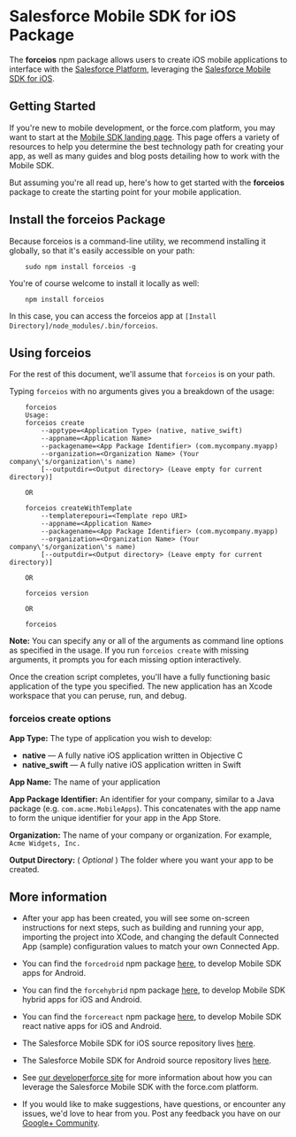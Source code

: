 # Salesforce Mobile SDK for iOS Package

The **forceios** npm package allows users to create iOS mobile applications to interface with the [Salesforce Platform](http://www.salesforce.com/platform/overview/), leveraging the [Salesforce Mobile SDK for iOS](https://github.com/forcedotcom/SalesforceMobileSDK-iOS).

## Getting Started

If you're new to mobile development, or the force.com platform, you may want to start at the [Mobile SDK landing page](http://wiki.developerforce.com/page/Mobile_SDK).  This page offers a variety of resources to help you determine the best technology path for creating your app, as well as many guides and blog posts detailing how to work with the Mobile SDK.

But assuming you're all read up, here's how to get started with the **forceios** package to create the starting point for your mobile application.

## Install the forceios Package

Because forceios is a command-line utility, we recommend installing it globally, so that it's easily accessible on your path:

        sudo npm install forceios -g

You're of course welcome to install it locally as well:

        npm install forceios

In this case, you can access the forceios app at `[Install Directory]/node_modules/.bin/forceios`.

## Using forceios

For the rest of this document, we'll assume that `forceios` is on your path.

Typing `forceios` with no arguments gives you a breakdown of the usage:

        forceios
        Usage:
        forceios create
            --apptype=<Application Type> (native, native_swift)
            --appname=<Application Name>
            --packagename=<App Package Identifier> (com.mycompany.myapp)
            --organization=<Organization Name> (Your company\'s/organization\'s name)
            [--outputdir=<Output directory> (Leave empty for current directory)]

        OR

        forceios createWithTemplate
            --templaterepouri=<Template repo URI> 
            --appname=<Application Name>
            --packagename=<App Package Identifier> (com.mycompany.myapp)
            --organization=<Organization Name> (Your company\'s/organization\'s name)
            [--outputdir=<Output directory> (Leave empty for current directory)]

        OR

        forceios version

        OR

        forceios

**Note:** You can specify any or all of the arguments as command line options as specified in the usage.  If you run `forceios create` with missing arguments, it prompts you for each missing option interactively.

Once the creation script completes, you'll have a fully functioning basic application of the type you specified.  The new application has an Xcode workspace that you can peruse, run, and debug.

### forceios create options

**App Type:** The type of application you wish to develop:

- **native** — A fully native iOS application written in Objective C
- **native\_swift** — A fully native iOS application written in Swift

**App Name:** The name of your application

**App Package Identifier:** An identifier for your company, similar to a Java package (e.g. `com.acme.MobileApps`).  This concatenates with the app name to form the unique identifier for your app in the App Store.

**Organization:** The name of your company or organization.  For example, `Acme Widgets, Inc.`

**Output Directory:** \( *Optional* \) The folder where you want your app to be created.

## More information

- After your app has been created, you will see some on-screen instructions for next steps, such as building and running your app, importing the project into XCode, and changing the default Connected App (sample) configuration values to match your own Connected App.

- You can find the `forcedroid` npm package [here](https://npmjs.org/package/forcedroid), to develop Mobile SDK apps for Android.

- You can find the `forcehybrid` npm package [here](https://npmjs.org/package/forcehybrid), to develop Mobile SDK hybrid apps for iOS and Android.

- You can find the `forcereact` npm package [here](https://npmjs.org/package/forcereact), to develop Mobile SDK react native apps for iOS and Android.

- The Salesforce Mobile SDK for iOS source repository lives [here](https://github.com/forcedotcom/SalesforceMobileSDK-iOS).

- The Salesforce Mobile SDK for Android source repository lives [here](https://github.com/forcedotcom/SalesforceMobileSDK-Android).

- See [our developerforce site](http://wiki.developerforce.com/page/Mobile_SDK) for more information about how you can leverage the Salesforce Mobile SDK with the force.com platform.

- If you would like to make suggestions, have questions, or encounter any issues, we'd love to hear from you.  Post any feedback you have on our [Google+ Community](https://plus.google.com/communities/114225252149514546445).
